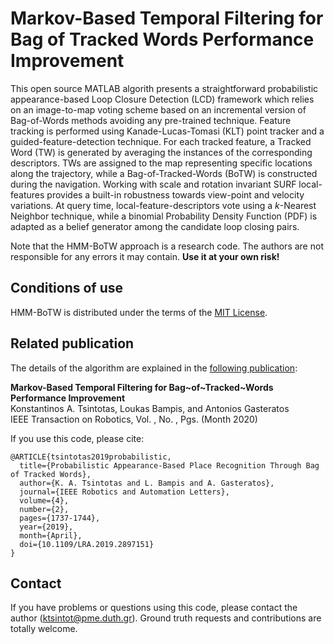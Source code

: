 # Markov-Based Temporal Filtering for Bag of Tracked Words Performance Improvement

This open source MATLAB algorith presents a straightforward probabilistic appearance-based Loop Closure Detection (LCD) framework which relies on an image-to-map voting scheme based on an incremental version of Bag-of-Words methods avoiding any pre-trained technique. Feature tracking is performed using Kanade-Lucas-Tomasi (KLT) point tracker and a guided-feature-detection technique. For each tracked feature, a Tracked Word (TW) is generated by averaging the instances of the corresponding descriptors. TWs are assigned to the map representing specific locations along the trajectory, while a Bag-of-Tracked-Words (BoTW) is constructed during the navigation. Working with scale and rotation invariant SURF local-features provides a built-in robustness towards view-point and velocity variations. At query time, local-feature-descriptors vote using a *k*-Nearest Neighbor technique, while a binomial Probability Density Function (PDF) is adapted as a belief generator among the candidate loop closing pairs.

Note that the HMM-BoTW approach is a research code. The authors are not responsible for any errors it may contain. **Use it at your own risk!**

## Conditions of use
HMM-BoTW is distributed under the terms of the [MIT License](https://github.com/ktsintotas/HMM-BoTW/blob/master/LICENSE).

## Related publication
The details of the algorithm are explained in the [following publication](https://ieeexplore.ieee.org/document/8633405):

**Markov-Based Temporal Filtering for Bag~of~Tracked~Words Performance Improvement<br/>**
Konstantinos A. Tsintotas, Loukas Bampis, and Antonios Gasteratos<br/>
IEEE Transaction on Robotics, Vol. , No. , Pgs.  (Month 2020)

If you use this code, please cite:

```
@ARTICLE{tsintotas2019probabilistic,
  title={Probabilistic Appearance-Based Place Recognition Through Bag of Tracked Words},  
  author={K. A. Tsintotas and L. Bampis and A. Gasteratos},   
  journal={IEEE Robotics and Automation Letters},
  volume={4},
  number={2},
  pages={1737-1744},
  year={2019},   
  month={April}, 
  doi={10.1109/LRA.2019.2897151}  
}
```
## Contact
If you have problems or questions using this code, please contact the author (ktsintot@pme.duth.gr). Ground truth requests and contributions are totally welcome.
